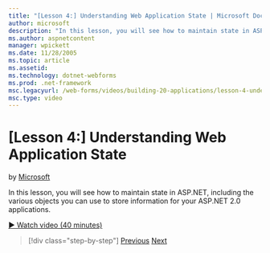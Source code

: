 ```yaml
---
title: "[Lesson 4:] Understanding Web Application State | Microsoft Docs"
author: microsoft
description: "In this lesson, you will see how to maintain state in ASP.NET, including the various objects you can use to store information for your ASP.NET 2.0 applicatio..."
ms.author: aspnetcontent
manager: wpickett
ms.date: 11/28/2005
ms.topic: article
ms.assetid: 
ms.technology: dotnet-webforms
ms.prod: .net-framework
msc.legacyurl: /web-forms/videos/building-20-applications/lesson-4-understanding-web-application-state
msc.type: video
---
```

[Lesson 4:] Understanding Web Application State
====================
by [Microsoft](https://github.com/microsoft)

In this lesson, you will see how to maintain state in ASP.NET, including the various objects you can use to store information for your ASP.NET 2.0 applications.

[&#9654; Watch video (40 minutes)](https://channel9.msdn.com/Blogs/ASP-NET-Site-Videos/lesson-4-understanding-web-application-state)

>[!div class="step-by-step"]
[Previous](lesson-3-understanding-more-about-events-and-postback.md)
[Next](lesson-5-debugging-and-tracing-your-website.md)